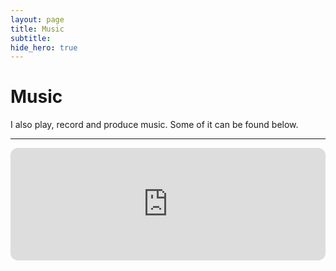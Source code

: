 ```yaml
---
layout: page
title: Music
subtitle: 
hide_hero: true
---
```


# Music

I also play, record and produce music. Some of it can be found below.

----



<p align="center">
<iframe style="border-radius:12px" src="https://open.spotify.com/embed/artist/2kG793hVMr5lljqDsP5G9O?utm_source=generator&theme=0" width="100%" height="180" frameBorder="0" allowfullscreen="" allow="autoplay; clipboard-write; encrypted-media; fullscreen; picture-in-picture" loading="lazy"></iframe>
</p>